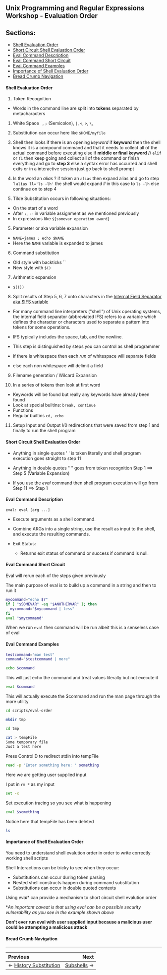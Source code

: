 ## Unix Programming and Regular Expressions Workshop - Evaluation Order

## Sections:

* [Shell Evaluation Order](#shell-evaluation-order)
* [Short Circuit Shell Evaluation Order](#short-circuit-shell-evalution-order)
* [Eval Command Description](#eval-command-description)
* [Eval Command Short Circuit](#eval-command-short-circuit)
* [Eval Command Examples](#eval-command-examples)
* [Importance of Shell Evaluation Order](#importance-of-shell-evaluation-order)
* [Bread Crumb Navigation](#bread-crumb-navigation)

#### Shell Evaluation Order

1. Token Recognition 
  * Words in the command line are split into **tokens** separated by metacharacters

  1. White Space ` `, `;` (Semicolon), `|`, `<`, `>`, `\`, 
  2. Substitution can occur here like `$HOME/myfile`

2. Shell then looks if there is an opening *keyword*
  if **keyword**
    then the shell knows it is a compound command and that it needs to collect all of the  actual command before executing
  else
    if **middle or final keyword** // `elif` or `fi`
      then keep going and collect all of the command or finish everything and go to **step 3**
    else
      a syntax error has occurred and shell exits or in a interactive session just go back to shell prompt

3. Is the word an *alias* ?
    if token an `alias` 
      then expand alias and go to step 1
        `alias ll='ls -lh'` the shell would expand *ll* in this case to `ls -lh`
    else
      continue on to step 4

4. Tilde Substitution occurs in following situations:
  * On the start of a word
  * After `:`, `:-` in variable assignment as we mentioned previously
  * In expressions like `${somevar operation aword}`

5. Parameter or aka variable expansion
  * `NAME=james ; echo $NAME`
  * Here the `NAME` variable is expanded to james

6. Command substitution
  * Old style with backticks \`\`
  * New style with `$()`

7. Arithmetic expansion
  * `$(())`

8. Split results of Step 5, 6, 7 onto characters in the [Internal Field Separator aka $IFS variable](https://en.wikipedia.org/wiki/Internal_field_separator)

  * For many command line interpreters ("shell") of Unix operating systems, the internal field separator (abbreviated IFS) refers to a variable which defines the character or characters used to separate a pattern into tokens for some operations.
  * IFS typically includes the space, tab, and the newline.

  * This step is distinguished by steps you can control as shell programmer
  
  * if there is whitespace then each *run* of whitespace will separate fields
  * else each non whitespace will delimit a field

9. Filename generation / Wilcard Expansion

10. In a series of tokens then look at first word
  * Keywords will be found but really any keywords have already been found
  * Look at special builtins: `break, continue`
  * Functions
  * Regular builtins `cd, echo`

11. Setup Input and Output I/0 redirections that were saved from step 1 and finally to run the shell program

#### Short Circuit Shell Evaluation Order

* Anything in single quotes ' ' is taken literally and shell program execution goes straight to step 11

* Anything in double quotes " " goes from token recognition Step 1 ==> Step 5 (Variable Expansion)

* If you use the *eval* command
  then shell program execution will go from Step 11 ==> Step 1

#### Eval Command Description

`eval: eval [arg ...]`

* Execute arguments as a shell command.

* Combine ARGs into a single string, use the result as input to the shell, and execute the resulting commands.

* Exit Status:
  * Returns exit status of command or success if command is null.

#### Eval Command Short Circuit

Eval will rerun each of the steps given previously

The main purpose of eval is to build up a command in a string and then to run it

```bash
mycommand="echo $?"
if [ "$SOMEVAR" -eq "$ANOTHERVAR" ]; then
  mycommand="$mycommand | less" 
fi
eval "$mycommand"
```

When we run `eval` then command will be run albeit this is a senseless case of eval

#### Eval Command Examples

```bash
testcommand="man test"
command="$testcommand | more"
```

```bash
echo $command
```

This will just echo the command and treat values literally but not execute it

```bash
eval $command
```

This will actually execute the $command and run the man page through the more utility

```bash
cd scripts/eval-order
```

```bash
mkdir tmp
```

```bash
cd tmp
```

```bash
cat > tempFile
Some temporary file
Just a test here
```

Press Control D to redirect stdin into tempFile

```bash
read -p 'Enter something here: ' something
```

Here we are getting user supplied input

I put in `rm *` as my input

```bash
set -x
```

Set execution tracing so you see what is happening

```bash
eval $something
```

Notice here that tempFile has been deleted

```bash
ls
```

#### Importance of Shell Evaluation Order

You need to understand shell evalution order in order to write correctly working shell scripts

Shell Interactions can be tricky to see when they occur:

* Substitutions can occur during token parsing
* Nested shell constructs happen during command substitution
* Substitutions can occur in double quoted contexts

Using *eval** can provide a mechanism to short circuit shell evalution order

**An important caveat is that using eval can be a possible security vulnerability as you see in the example shown above*

**Don't ever run eval with user supplied input because a malicious user could be attempting a malicious attack**

#### Bread Crumb Navigation
_________________________

Previous | Next
:------- | ---:
← [History Substitution](./history-substitution.md) | [Subshells](./subshells.md) →
